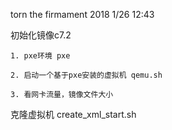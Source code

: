 torn the firmament
2018 1/26 12:43

初始化镜像c7.2

	1. pxe环境 pxe

	2. 启动一个基于pxe安装的虚拟机 qemu.sh
	
	3. 看网卡流量，镜像文件大小

克隆虚拟机 create_xml_start.sh

